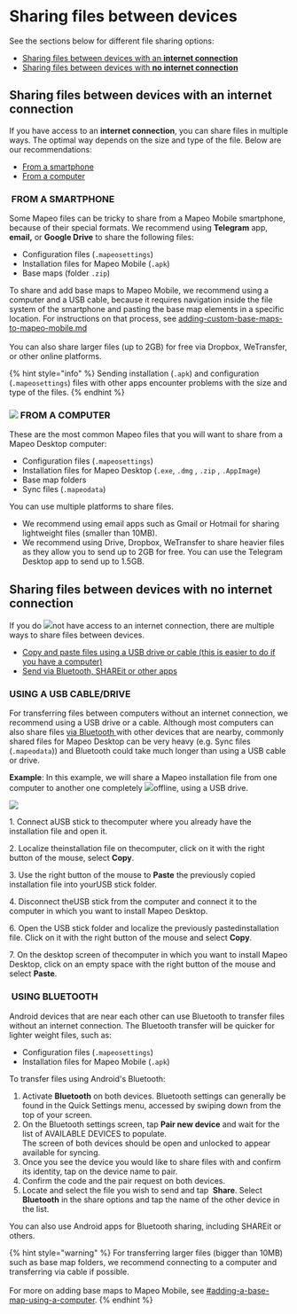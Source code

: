 # Sharing files between devices

See the sections below for different file sharing options:

* [Sharing files between devices with an <img src="../../.gitbook/assets/internet-connection-icon.png" alt="" data-size="line" />**internet connection**](sharing-files-between-devices.md#sharing-files-between-devices-with-an-internet-connection)
* [Sharing files between devices with <img src="../../.gitbook/assets/no-internet-connection-icon.png" alt="" data-size="line" />**no internet connection**](sharing-files-between-devices.md#sharing-files-between-devices-with-no-internet-connection)

## **Sharing files between devices with an internet connection**

If you have access to an <img src="../../.gitbook/assets/internet-connection-icon.png" alt="" data-size="line" />**internet connection**, you can share files in multiple ways. The optimal way depends on the size and type of the file. Below are our recommendations:

* [From a smartphone](sharing-files-between-devices.md#from-a-smartphone)
* [From a computer](sharing-files-between-devices.md#from-a-computer)

### <img src="../../.gitbook/assets/Smartphone_icon.png" alt="" data-size="line" /> FROM A SMARTPHONE

Some Mapeo files can be tricky to share from a Mapeo Mobile smartphone, because of their special formats. We recommend using <img src="../../.gitbook/assets/Telegram-logo.png" alt="" data-size="line" />**Telegram** app, <img src="../../.gitbook/assets/email.png" alt="" data-size="line" />**email,** or <img src="../../.gitbook/assets/drive.png" alt="" data-size="line" />**Google Drive** to share the following files:

* Configuration files (`.mapeosettings`)
* Installation files for Mapeo Mobile (`.apk`)&#x20;
* Base maps (folder `.zip`)&#x20;

To share and add base maps to Mapeo Mobile, we recommend using a computer and a <img src="../../.gitbook/assets/USB_cable.png" alt="" data-size="line" />USB cable, because it requires navigation inside the file system of the smartphone and pasting the base map elements in a specific location. For instructions on that process, see [adding-custom-base-maps-to-mapeo-mobile.md](../mapeo-mobile-installation-setup/adding-custom-base-maps-to-mapeo-mobile.md "mention")\
\
You can also share larger files (up to 2GB) for free via <img src="../../.gitbook/assets/DROPBOX.jpg" alt="" data-size="line" />Dropbox, <img src="../../.gitbook/assets/WE_TRANSFER.png" alt="" data-size="line" />WeTransfer, or other online platforms.

{% hint style="info" %}
Sending installation (`.apk`) and configuration (`.mapeosettings`) files with other apps encounter problems with the size and type of the files.
{% endhint %}

### ![](../../.gitbook/assets/laptop-icon.png) FROM A COMPUTER

These are the most common Mapeo files that you will want to share from a Mapeo Desktop computer:

* Configuration files (`.mapeosettings`)&#x20;
* Installation files for Mapeo Desktop (`.exe`, `.dmg` , `.zip` , `.AppImage`)&#x20;
* Base map folders&#x20;
* Sync files (`.mapeodata`)&#x20;

You can use multiple platforms to share files.&#x20;

* We recommend using email apps such as <img src="../../.gitbook/assets/Gmail-logo.png" alt="" data-size="line" />Gmail or <img src="../../.gitbook/assets/HOTMAIL_icon.jpg" alt="" data-size="line" />Hotmail for sharing lightweight files (smaller than 10MB).&#x20;
* We recommend using <img src="../../.gitbook/assets/drive.png" alt="" data-size="line" />Drive, <img src="../../.gitbook/assets/DROPBOX.jpg" alt="" data-size="line" />Dropbox, <img src="../../.gitbook/assets/WE_TRANSFER.png" alt="" data-size="line" />WeTransfer to share heavier files as they allow you to send up to 2GB for free. You can use the <img src="../../.gitbook/assets/Telegram-logo.png" alt="" data-size="line" />Telegram Desktop app to send up to 1.5GB.

## **Sharing files between devices with no internet connection**

If you do ![](../../.gitbook/assets/no-internet-connection-icon.png)not have access to an internet connection, there are multiple ways to share files between devices.

* [Copy and paste files using a <img src="../../.gitbook/assets/USB_stick_memory.png" alt="" data-size="line" />USB drive or <img src="../../.gitbook/assets/USB_cable.png" alt="" data-size="line" />cable (this is easier to do if you have a computer)](sharing-files-between-devices.md#using-a-usb-cable-drive)
* [Send via <img src="../../.gitbook/assets/bluetooth.jpg" alt="" data-size="line" />Bluetooth, <img src="../../.gitbook/assets/shareit (1) (1) (1).jpg" alt="" data-size="line" />SHAREit or other apps](sharing-files-between-devices.md#using-bluetooth)

### <img src="../../.gitbook/assets/USB_cable.png" alt="" data-size="line" /><img src="../../.gitbook/assets/USB_stick_memory.png" alt="" data-size="line" />USING A USB CABLE/DRIVE

For transferring files between computers without an internet connection, we recommend using a <img src="../../.gitbook/assets/USB_stick_memory.png" alt="" data-size="line" />USB drive or a <img src="../../.gitbook/assets/USB_cable.png" alt="" data-size="line" />cable. Although most computers can also share files [via Bluetooth ](sharing-files-between-devices.md#using-bluetooth)with other devices that are nearby, commonly shared files for Mapeo Desktop can be very heavy (e.g. Sync files (`.mapeodata`)) and Bluetooth could take much longer than using a USB cable or drive.

**Example**: In this example, we will share a Mapeo installation file from one computer to another one completely ![](../../.gitbook/assets/no-internet-connection-icon.png)offline, using a <img src="../../.gitbook/assets/USB_stick_memory.png" alt="" data-size="line" />USB drive.

![](https://files.gitbook.com/v0/b/gitbook-x-prod.appspot.com/o/spaces%2F-MYBEBKX0wx5\_bwmCf0q-887967055%2Fuploads%2FdsrQCyMk457U432NNS3o%2Fimage.png?alt=media\&token=4736876b-bd19-4d58-a049-ffd4bcb385ae)

1\. Connect a ​<img src="https://files.gitbook.com/v0/b/gitbook-x-prod.appspot.com/o/spaces%2F-MYBEBKX0wx5_bwmCf0q-887967055%2Fuploads%2FHqBKmcRbFkmWEbwH64md%2Fimage.png?alt=media&#x26;token=253323a4-7697-4e9c-a5ac-8b62ebc7bc4d" alt="" data-size="line" />USB stick to the ​<img src="https://files.gitbook.com/v0/b/gitbook-x-prod.appspot.com/o/spaces%2F-MYBEBKX0wx5_bwmCf0q-887967055%2Fuploads%2F7NkfOdadFjuNRzbI4imN%2Flaptop-icon.png?alt=media&#x26;token=d3ccde3e-3202-4dd8-82e5-107b9dbe50ce" alt="" data-size="line" />computer where you already have the installation file and open it.

2\. Localize the ​<img src="https://files.gitbook.com/v0/b/gitbook-x-prod.appspot.com/o/spaces%2F-MYBEBKX0wx5_bwmCf0q-887967055%2Fuploads%2FHdYCmw7Rxrh6OxXQGG71%2Fimage.png?alt=media&#x26;token=1eca5b38-c0ab-409a-b2dd-69a50635e854" alt="" data-size="line" />installation file on the ​<img src="https://files.gitbook.com/v0/b/gitbook-x-prod.appspot.com/o/spaces%2F-MYBEBKX0wx5_bwmCf0q-887967055%2Fuploads%2F7NkfOdadFjuNRzbI4imN%2Flaptop-icon.png?alt=media&#x26;token=d3ccde3e-3202-4dd8-82e5-107b9dbe50ce" alt="" data-size="line" />computer, click on it with the right button of the mouse, select **Copy**.

3\. Use the right button of the mouse to **Paste** the previously copied installation file into your ​<img src="https://files.gitbook.com/v0/b/gitbook-x-prod.appspot.com/o/spaces%2F-MYBEBKX0wx5_bwmCf0q-887967055%2Fuploads%2FHqBKmcRbFkmWEbwH64md%2Fimage.png?alt=media&#x26;token=253323a4-7697-4e9c-a5ac-8b62ebc7bc4d" alt="" data-size="line" />USB stick folder.

4\. Disconnect the ​<img src="https://files.gitbook.com/v0/b/gitbook-x-prod.appspot.com/o/spaces%2F-MYBEBKX0wx5_bwmCf0q-887967055%2Fuploads%2FHqBKmcRbFkmWEbwH64md%2Fimage.png?alt=media&#x26;token=253323a4-7697-4e9c-a5ac-8b62ebc7bc4d" alt="" data-size="line" />USB stick from ​the <img src="https://files.gitbook.com/v0/b/gitbook-x-prod.appspot.com/o/spaces%2F-MYBEBKX0wx5_bwmCf0q-887967055%2Fuploads%2F7NkfOdadFjuNRzbI4imN%2Flaptop-icon.png?alt=media&#x26;token=d3ccde3e-3202-4dd8-82e5-107b9dbe50ce" alt="" data-size="line" />computer and connect it to the ​<img src="https://files.gitbook.com/v0/b/gitbook-x-prod.appspot.com/o/spaces%2F-MYBEBKX0wx5_bwmCf0q-887967055%2Fuploads%2FI5Q259BlYwCenpqfeomu%2Flaptop-blue-icon.png?alt=media&#x26;token=ddecd9d0-7f49-4e80-8c04-0ccedcd22cc8" alt="" data-size="line" />computer in which you want to install Mapeo Desktop.

6\. Open the USB stick folder and localize the previously pasted ​<img src="https://files.gitbook.com/v0/b/gitbook-x-prod.appspot.com/o/spaces%2F-MYBEBKX0wx5_bwmCf0q-887967055%2Fuploads%2FHdYCmw7Rxrh6OxXQGG71%2Fimage.png?alt=media&#x26;token=1eca5b38-c0ab-409a-b2dd-69a50635e854" alt="" data-size="line" />installation file. Click on it with the right button of the mouse and select **Copy**.

7\. On the desktop screen of the ​<img src="https://files.gitbook.com/v0/b/gitbook-x-prod.appspot.com/o/spaces%2F-MYBEBKX0wx5_bwmCf0q-887967055%2Fuploads%2FI5Q259BlYwCenpqfeomu%2Flaptop-blue-icon.png?alt=media&#x26;token=ddecd9d0-7f49-4e80-8c04-0ccedcd22cc8" alt="" data-size="line" />computer in which you want to install Mapeo Desktop, click on an empty space with the right button of the mouse and select **Paste**.



### <img src="../../.gitbook/assets/bluetooth.jpg" alt="" data-size="line" /> USING BLUETOOTH

Android devices that are near each other can use <img src="../../.gitbook/assets/bluetooth.jpg" alt="" data-size="line" />Bluetooth to transfer files without an internet connection. The Bluetooth transfer will be quicker for lighter weight files, such as:

* Configuration files (`.mapeosettings`)
* Installation files for Mapeo Mobile (`.apk`)

To transfer files using Android's Bluetooth:

1. Activate <img src="../../.gitbook/assets/bluetooth.jpg" alt="" data-size="line" />**Bluetooth** on both devices. Bluetooth settings can generally be found in the Quick Settings menu, accessed by swiping down from the top of your screen.
2. On the Bluetooth settings screen, tap **Pair new device** and wait for the list of AVAILABLE DEVICES to populate.\
   The screen of both devices should be open and unlocked to appear available for syncing.
3. Once you see the device you would like to share files with and confirm its identity, tap on the device name to pair.
4. Confirm the code and the pair request on both devices.
5. Locate and select the file you wish to send and tap <img src="../../.gitbook/assets/app_icons_share_35px.png" alt="" data-size="line" /> **Share**. Select **Bluetooth** in the share options and tap the name of the other device in the list.

You can also use Android apps for Bluetooth sharing, including <img src="../../.gitbook/assets/shareit (1) (1) (1).jpg" alt="" data-size="line" />SHAREit or others.

{% hint style="warning" %}
For transferring larger files (bigger than 10MB) such as base map folders, we recommend connecting to a computer and transferring via <img src="../../.gitbook/assets/USB_cable.png" alt="" data-size="line" />cable if possible.\
\
For more on adding base maps to Mapeo Mobile, see [#adding-a-base-map-using-a-computer](../mapeo-mobile-installation-setup/adding-custom-base-maps-to-mapeo-mobile.md#adding-a-base-map-using-a-computer "mention").
{% endhint %}


